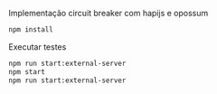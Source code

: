 Implementação circuit breaker com hapijs e opossum

```sh
npm install
```

Executar testes
```sh
npm run start:external-server
npm start
npm run start:external-server
```
